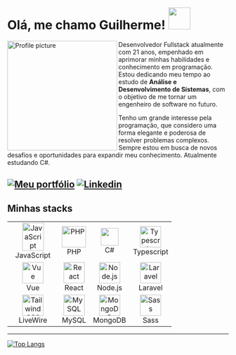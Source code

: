 # Olá, me chamo Guilherme! <img src="https://media.tenor.com/itjFesV8_RUAAAAi/soulja-boy-pepe.gif" width="50">

<div>
  <img align="left" height="250px" src="https://t3.ftcdn.net/jpg/05/25/11/10/360_F_525111093_KkKmFKMCaxR5fCNMk0rreMFHaaW7q2OB.webp" alt="Profile picture">

Desenvolvedor Fullstack atualmente com 21 anos, empenhado em aprimorar minhas habilidades e conhecimento em programação. Estou dedicando meu tempo ao estudo de <strong>Análise e Desenvolvimento de Sistemas</strong>, com o objetivo de me tornar um engenheiro de software no futuro.

Tenho um grande interesse pela programação, que considero uma forma elegante e poderosa de resolver problemas complexos. Sempre estou em busca de novos desafios e oportunidades para expandir meu conhecimento. Atualmente estudando C#.
</div>

[![Meu portfólio](https://img.shields.io/badge/Portf%C3%B3lio-Visit-brightgreen?style=for-the-badge&logo=netlify)](https://wilkerguilherme.netlify.app/)
[![Linkedin](https://img.shields.io/badge/LinkedIn-0077B5?style=for-the-badge&logo=linkedin&logoColor=white)](https://www.linkedin.com/in/guilherme-wilker-3a8294189/)
---

## Minhas stacks
<table>
  <tr>
    <td align="center">
      <img src="https://img.icons8.com/color/48/000000/javascript.png" alt="JavaScript" width="70%" style="object-fit:contain;"/>
      <br />
      JavaScript
    </td>
    <td align="center">
      <img src="https://upload.wikimedia.org/wikipedia/commons/thumb/3/31/Webysther_20160423_-_Elephpant.svg/1280px-Webysther_20160423_-_Elephpant.svg.png" alt="PHP" width="100%" height="48px" />
      <br />
      PHP
    </td>
    <td align="center">
      <img src="https://seeklogo.com/images/C/c-sharp-c-logo-02F17714BA-seeklogo.com.png" width="40px" style="object-fit:contain;" />
      <br />
      C#
    </td>
    <td align="center">
        <img src="https://upload.wikimedia.org/wikipedia/commons/thumb/4/4c/Typescript_logo_2020.svg/2048px-Typescript_logo_2020.svg.png" alt="Typescript" width="48px" height="48px" />
        <br />
        Typescript
      </td>
  </tr>
  <tr>
    <td align="center">
      <img src="https://img.icons8.com/color/48/000000/vue-js.png" alt="Vue" width="48px" height="48px" />
      <br />
      Vue
    </td>
     <td align="center">
      <img src="https://img.icons8.com/color/48/000000/react-native.png" alt="React" width="48px" height="48px" />
      <br />
      React
    </td>
    <td align="center">
      <img src="https://img.icons8.com/color/48/000000/nodejs.png" alt="Node.js" width="48px" height="48px" />
      <br />
      Node.js
    </td>
    <td align="center">
      <img src="https://upload.wikimedia.org/wikipedia/commons/thumb/9/9a/Laravel.svg/1969px-Laravel.svg.png" alt="Laravel" width="48px" height="48px" />
      <br />
      Laravel
    </td>
    
  </tr>
  <tr>
    <td align="center">
      <img src="https://laravel-livewire.com/img/twitter.png" alt="Tailwind CSS" width="48px" height="48px" />
      <br />
      LiveWire
    </td>
    <td align="center">
      <img src="https://img.icons8.com/color/48/000000/mysql.png" alt="MySQL" width="48px" height="48px" />
      <br />
      MySQL
    </td>
    <td align="center">
      <img src="https://img.icons8.com/color/48/000000/mongodb.png" alt="MongoDB" width="48px" height="48px" />
      <br />
      MongoDB
    </td>
       <td align="center">
      <img src="https://img.icons8.com/color/48/000000/sass.png" alt="Sass" width="48px" height="48px" />
      <br />
      Sass
    </td>
  </tr>
</table>

---

[![Top Langs](https://github-readme-stats.vercel.app/api/top-langs/?username=GuilhermeWilker&layout=compact&hide=html,ejs,blade,hack)](https://github.com/anuraghazra/github-readme-stats)


